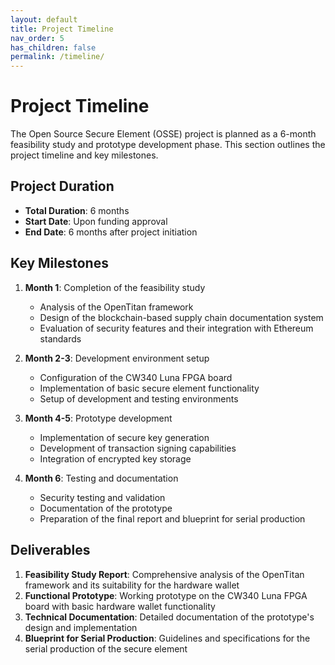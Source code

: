 ```yaml
---
layout: default
title: Project Timeline
nav_order: 5
has_children: false
permalink: /timeline/
---
```


# Project Timeline

The Open Source Secure Element (OSSE) project is planned as a 6-month feasibility study and prototype development phase. This section outlines the project timeline and key milestones.

## Project Duration

- **Total Duration**: 6 months
- **Start Date**: Upon funding approval
- **End Date**: 6 months after project initiation

## Key Milestones

1. **Month 1**: Completion of the feasibility study
   - Analysis of the OpenTitan framework
   - Design of the blockchain-based supply chain documentation system
   - Evaluation of security features and their integration with Ethereum standards

2. **Month 2-3**: Development environment setup
   - Configuration of the CW340 Luna FPGA board
   - Implementation of basic secure element functionality
   - Setup of development and testing environments

3. **Month 4-5**: Prototype development
   - Implementation of secure key generation
   - Development of transaction signing capabilities
   - Integration of encrypted key storage

4. **Month 6**: Testing and documentation
   - Security testing and validation
   - Documentation of the prototype
   - Preparation of the final report and blueprint for serial production

## Deliverables

1. **Feasibility Study Report**: Comprehensive analysis of the OpenTitan framework and its suitability for the hardware wallet
2. **Functional Prototype**: Working prototype on the CW340 Luna FPGA board with basic hardware wallet functionality
3. **Technical Documentation**: Detailed documentation of the prototype's design and implementation
4. **Blueprint for Serial Production**: Guidelines and specifications for the serial production of the secure element 